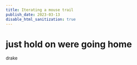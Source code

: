 ```yaml
---
title: Iterating a mouse trail
publish_date: 2023-03-13
disable_html_sanitization: true
---
```


# just hold on were going home # 
drake